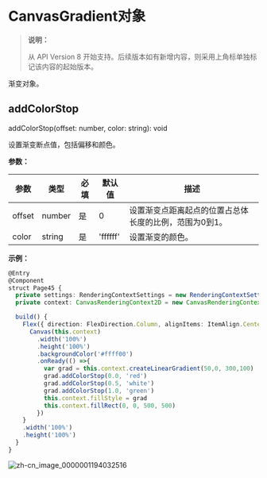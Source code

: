 # CanvasGradient对象

>  **说明：**
>
>  从 API Version 8 开始支持。后续版本如有新增内容，则采用上角标单独标记该内容的起始版本。


渐变对象。


## addColorStop

addColorStop(offset: number, color: string): void

设置渐变断点值，包括偏移和颜色。

**参数：**

| 参数     | 类型     | 必填   | 默认值      | 描述                           |
| ------ | ------ | ---- | -------- | ---------------------------- |
| offset | number | 是    | 0        | 设置渐变点距离起点的位置占总体长度的比例，范围为0到1。 |
| color  | string | 是    | 'ffffff' | 设置渐变的颜色。                     |

**示例：**

```ts
@Entry
@Component
struct Page45 {
  private settings: RenderingContextSettings = new RenderingContextSettings(true)
  private context: CanvasRenderingContext2D = new CanvasRenderingContext2D(this.settings)

  build() {
    Flex({ direction: FlexDirection.Column, alignItems: ItemAlign.Center, justifyContent: FlexAlign.Center }) {
      Canvas(this.context)
        .width('100%')
        .height('100%')
        .backgroundColor('#ffff00')
        .onReady(() =>{
          var grad = this.context.createLinearGradient(50,0, 300,100)
          grad.addColorStop(0.0, 'red')
          grad.addColorStop(0.5, 'white')
          grad.addColorStop(1.0, 'green')
          this.context.fillStyle = grad
          this.context.fillRect(0, 0, 500, 500)
        })
    }
    .width('100%')
    .height('100%')
  }
}
```

![zh-cn_image_0000001194032516](figures/zh-cn_image_0000001194032516.png)